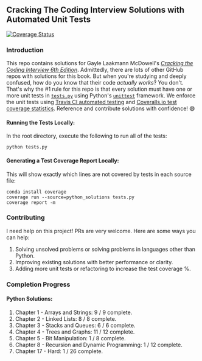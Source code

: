 ## Cracking The Coding Interview Solutions with Automated Unit Tests
[![Coverage Status](https://coveralls.io/repos/github/alexhagiopol/cracking-the-coding-interview/badge.svg?branch=master)](https://coveralls.io/github/alexhagiopol/cracking-the-coding-interview?branch=master)

### Introduction
This repo contains solutions for Gayle Laakmann McDowell's [*Cracking the Coding Interview 6th Edition*](http://a.co/baneyGe). 
Admittedly, there are lots of other GitHub repos with solutions for this book. But when you're studying and deeply confused, 
how do you know that their code *actually works*? You don't. That's why the #1 rule for this repo is 
that every solution must have one or more unit tests in [`tests.py`](tests.py) using Python's [`unittest`](https://docs.python.org/3.6/library/unittest.html) 
framework. We enforce the unit tests using [Travis CI automated testing](https://travis-ci.org/alexhagiopol/cracking-the-coding-interview) 
and [Coveralls.io test coverage statistics](https://coveralls.io/github/alexhagiopol/cracking-the-coding-interview). 
Reference and contribute solutions with confidence! :smile:

#### Running the Tests Locally:
In the root directory, execute the following to run all of the tests:
    
    python tests.py

#### Generating a Test Coverage Report Locally:
This will show exactly which lines are not covered by tests in each source file:

    conda install coverage
    coverage run --source=python_solutions tests.py
    coverage report -m

### Contributing
I need help on this project! PRs are very welcome. Here are some ways you can help:

1. Solving unsolved problems or solving problems in languages other than Python.
2. Improving existing solutions with better performance or clarity.
3. Adding more unit tests or refactoring to increase the test coverage %.

### Completion Progress
#### Python Solutions:
1. Chapter 1 - Arrays and Strings: 9 / 9  complete.    
2. Chapter 2 - Linked Lists: 8 / 8 complete.   
3. Chapter 3 - Stacks and Queues: 6 / 6  complete.
4. Chapter 4 - Trees and Graphs: 11 / 12 complete.  
5. Chapter 5 - Bit Manipulation: 1 / 8  complete.
6. Chapter 8 - Recursion and Dynamic Programming: 1 / 12  complete.
7. Chapter 17 - Hard: 1 / 26 complete.